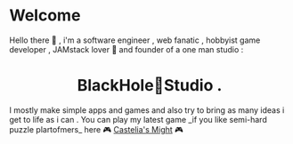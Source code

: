 # Welcome

<p>Hello there 👋 , i'm a software engineer , web fanatic , hobbyist game developer , JAMstack lover 🖤 and founder of a one man studio :</p>
<center><h1> BlackHole🌌Studio .</h1></center>
I mostly make simple apps and games and also try to bring as many ideas i get to life as i can .
You can play my latest game _if you like semi-hard puzzle plartofmers_ here 🎮 <a href="https://marceline-game.web.app">Castelia's Might</a> 🎮
